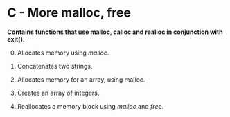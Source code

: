 # C - More malloc, free
**Contains functions that use malloc, calloc and realloc in conjunction with exit():**

0. Allocates memory using _malloc_.

1. Concatenates two strings.

2. Allocates memory for an array, using malloc.

3. Creates an array of integers.

4. Reallocates a memory block using _malloc_ and _free_.
